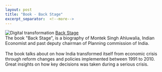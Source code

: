 ```yaml
---
layout: post
title: "Book - Back Stage"  
excerpt_separator:  <!--more-->
---
```


<img src="/blog/images/backstage.jpg" alt="Digital transformation"> 
<a href="https://www.amazon.in/dp/B084P4Y3VW/ref=dp-kindle-redirect?_encoding=UTF8&btkr=1">Back Stage</a>
<br>
<div>
The book "Back Stage", is a biography of Montek Singh Ahluwalia, Indian Economist and past deputy chairman of Planning commission of India.
</div>
<br>
<div>
The book talks about on how India transformed itself from economic crisis through reform changes and policies implemented between 1991 to 2010. Great insights on how key decisions was taken during a serious crisis.  


</div>
<div>
<br>
<script type="text/javascript" src="https://platform-api.sharethis.com/js/sharethis.js#property=5eaba5f77525e90012616b98&product=inline-share-buttons" async="async"></script>

<div class="sharethis-inline-share-buttons"></div>